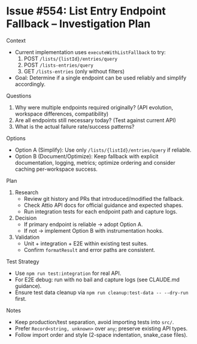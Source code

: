 # Issue #554: List Entry Endpoint Fallback – Investigation Plan

Context
- Current implementation uses `executeWithListFallback` to try:
  1) POST `/lists/{listId}/entries/query`
  2) POST `/lists-entries/query`
  3) GET `/lists-entries` (only without filters)
- Goal: Determine if a single endpoint can be used reliably and simplify accordingly.

Questions
1. Why were multiple endpoints required originally? (API evolution, workspace differences, compatibility)
2. Are all endpoints still necessary today? (Test against current API)
3. What is the actual failure rate/success patterns?

Options
- Option A (Simplify): Use only `/lists/{listId}/entries/query` if reliable.
- Option B (Document/Optimize): Keep fallback with explicit documentation, logging, metrics; optimize ordering and consider caching per-workspace success.

Plan
1. Research
   - Review git history and PRs that introduced/modified the fallback.
   - Check Attio API docs for official guidance and expected shapes.
   - Run integration tests for each endpoint path and capture logs.
2. Decision
   - If primary endpoint is reliable → adopt Option A.
   - If not → implement Option B with instrumentation hooks.
3. Validation
   - Unit + integration + E2E within existing test suites.
   - Confirm `formatResult` and error paths are consistent.

Test Strategy
- Use `npm run test:integration` for real API.
- For E2E debug: run with no bail and capture logs (see CLAUDE.md guidance).
- Ensure test data cleanup via `npm run cleanup:test-data -- --dry-run` first.

Notes
- Keep production/test separation, avoid importing tests into `src/`.
- Prefer `Record<string, unknown>` over `any`; preserve existing API types.
- Follow import order and style (2-space indentation, snake_case files).

